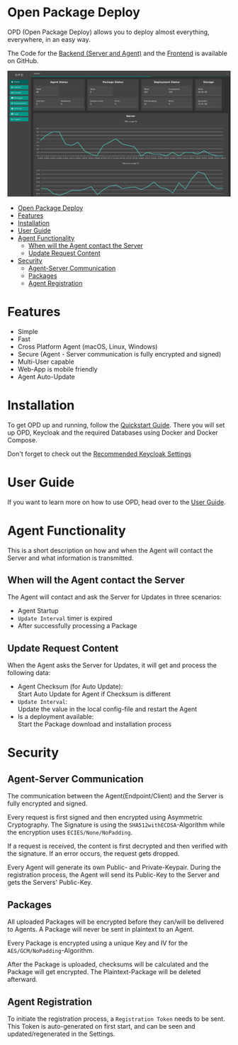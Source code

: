 # Open Package Deploy

OPD (Open Package Deploy) allows you to deploy almost everything, everywhere, in an easy way.

The Code for the [Backend (Server and Agent)](https://github.com/useless-bit/Open-Package-Deploy-Backend) and
the [Frontend](https://github.com/useless-bit/Open-Package-Deploy-Frontend) is available on GitHub.

![Image of Dashboard](Documentation/images/OPD/OPD_Dashboard.png)

<!-- TOC -->
* [Open Package Deploy](#open-package-deploy)
* [Features](#features)
* [Installation](#installation)
* [User Guide](#user-guide)
* [Agent Functionality](#agent-functionality)
  * [When will the Agent contact the Server](#when-will-the-agent-contact-the-server)
  * [Update Request Content](#update-request-content)
* [Security](#security)
  * [Agent-Server Communication](#agent-server-communication)
  * [Packages](#packages)
  * [Agent Registration](#agent-registration)
<!-- TOC -->

# Features

- Simple
- Fast
- Cross Platform Agent (macOS, Linux, Windows)
- Secure (Agent - Server communication is fully encrypted and signed)
- Multi-User capable
- Web-App is mobile friendly
- Agent Auto-Update

# Installation

To get OPD up and running, follow the [Quickstart Guide](Documentation/Quickstart.md).
There you will set up OPD, Keycloak and the required Databases using Docker and Docker Compose.

Don't forget to check out the [Recommended Keycloak Settings](Documentation/Keycloak_recommended_settings.md)

# User Guide

If you want to learn more on how to use OPD, head over to the [User Guide](Documentation/User_guide.md).

# Agent Functionality

This is a short description on how and when the Agent will contact the Server and what information is transmitted.

## When will the Agent contact the Server

The Agent will contact and ask the Server for Updates in three scenarios:

- Agent Startup
- `Update Interval` timer is expired
- After successfully processing a Package

## Update Request Content

When the Agent asks the Server for Updates, it will get and process the following data:

- Agent Checksum (for Auto Update): <br>
  Start Auto Update for Agent if Checksum is different
- `Update Interval`: <br>
  Update the value in the local config-file and restart the Agent
- Is a deployment available: <br>
  Start the Package download and installation process

# Security

## Agent-Server Communication

The communication between the Agent(Endpoint/Client) and the Server is fully encrypted and signed.

Every request is first signed and then encrypted using Asymmetric Cryptography.
The Signature is using the `SHA512withECDSA`-Algorithm while the encryption uses `ECIES/None/NoPadding`.

If a request is received, the content is first decrypted and then verified with the signature. If an error occurs, the
request gets dropped.

Every Agent will generate its own Public- and Private-Keypair. During the registration process, the Agent will send its
Public-Key to the Server and gets the Servers' Public-Key.

## Packages

All uploaded Packages will be encrypted before they can/will be delivered to Agents.
A Package will never be sent in plaintext to an Agent.

Every Package is encrypted using a unique Key and IV for the `AES/GCM/NoPadding`-Algorithm.

After the Package is uploaded, checksums will be calculated and the Package will get encrypted. The Plaintext-Package
will be deleted afterward.

## Agent Registration

To initiate the registration process, a `Registration Token` needs to be sent. This Token is auto-generated on first
start, and can be seen and updated/regenerated in the Settings.

